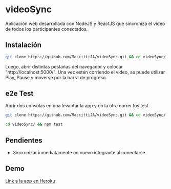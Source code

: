 # videoSync

Aplicación web desarrollada con NodeJS y ReactJS que sincroniza el video de todos los participantes conectados.

## Instalación

```bash
git clone https://github.com/MascittiJA/videoSync.git && cd videoSync/ && npm run build
```
Luego, abrir distintas pestañas del navegador y colocar "http://localhost:5000/".
Una vez estén corriendo el video, se puede utilizar Play, Pause y moverse por la barra de progreso.

## e2e Test
Abrir dos consolas en una levantar la app y en la otra correr los test.

```bash
git clone https://github.com/MascittiJA/videoSync.git && cd videoSync/ && npm run build
```

```bash
cd videoSync/ && npm test
```

## Pendientes

* Sincronizar inmediatamente un nuevo integrante al conectarse

## Demo

[Link a la app en Heroku](https://video-syncronization.herokuapp.com/)

